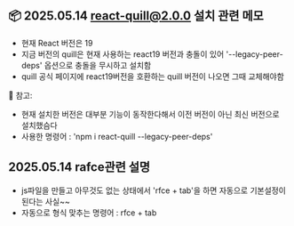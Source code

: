 ## 📦 2025.05.14 react-quill@2.0.0 설치 관련 메모

- 현재 React 버전은 19
- 지금 버전의 quill은 현재 사용하는 react19 버전과 충돌이 있어 '--legacy-peer-deps' 옵션으로 충돌을 무시하고 설치함
- quill 공식 페이지에 react19버전을 호환하는 quill 버전이 나오면 그때 교체해야함

📝 참고:
- 현재 설치한 버전은 대부분 기능이 동작한다해서 이전 버전이 아닌 최신 버전으로 설치했슴다
- 사용한 명령어 : 'npm i react-quill --legacy-peer-deps'

## 2025.05.14 rafce관련 설명

- js파일을 만들고 아무것도 없는 상태에서 'rfce + tab'을 하면 자동으로 기본설정이 된다는 사실~~
- 자동으로 형식 맞추는 명령어 : rfce + tab
